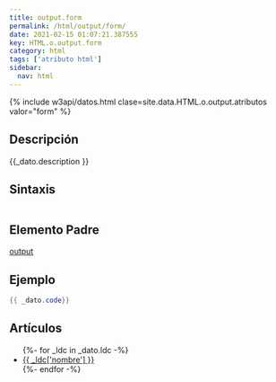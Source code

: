 ```yaml
---
title: output.form
permalink: /html/output/form/
date: 2021-02-15 01:07:21.387555
key: HTML.o.output.form
category: html
tags: ['atributo html']
sidebar: 
  nav: html
---
```


{% include w3api/datos.html clase=site.data.HTML.o.output.atributos valor="form" %}

## Descripción
{{_dato.description }}

## Sintaxis
~~~html
~~~

## Elemento Padre
[output](/html/output/)

## Ejemplo
~~~java
{{ _dato.code}}
~~~

## Artículos
<ul>
{%- for _ldc in _dato.ldc -%}
   <li>
       <a href="{{_ldc['url'] }}">{{ _ldc['nombre'] }}</a>
   </li>
{%- endfor -%}
</ul>
